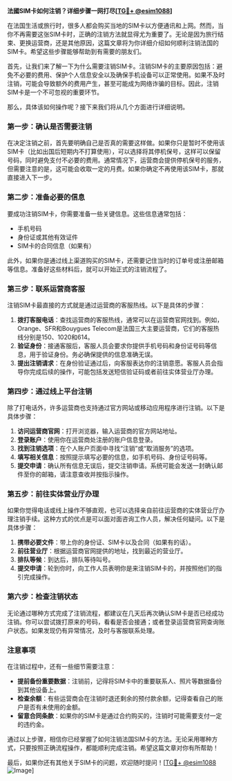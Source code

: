 **法國SIM卡如何注销？详细步骤一网打尽[[TG💪+ @esim1088](https://t.me/s/esim1088)]**

在法国生活或旅行时，很多人都会购买当地的SIM卡以方便通讯和上网。然而，当你不再需要这张SIM卡时，正确的注销方法就显得尤为重要了。无论是因为旅行结束、更换运营商，还是其他原因，这篇文章将为你详细介绍如何顺利注销法国的SIM卡。希望这些步骤能够帮助到有需要的朋友们。

首先，让我们来了解一下为什么需要注销SIM卡。注销SIM卡的主要原因包括：避免不必要的费用、保护个人信息安全以及确保手机设备可以正常使用。如果不及时注销，可能会导致额外的费用产生，甚至可能成为网络诈骗的目标。因此，注销SIM卡是一个不可忽视的重要环节。

那么，具体该如何操作呢？接下来我们将从几个方面进行详细说明。

### **第一步：确认是否需要注销**
在决定注销之前，首先要明确自己是否真的需要这样做。如果你只是暂时不使用该SIM卡（比如出国后短期内不打算使用），可以选择将其停机保号，这样可以保留号码，同时避免支付不必要的费用。通常情况下，运营商会提供停机保号的服务，但需要注意的是，这可能会收取一定的月费。如果你确定不再使用该SIM卡，那就直接进入下一步。

### **第二步：准备必要的信息**
要成功注销SIM卡，你需要准备一些关键信息。这些信息通常包括：
- 手机号码
- 身份证或其他有效证件
- SIM卡的合同信息（如果有）

此外，如果你是通过线上渠道购买的SIM卡，还需要记住当时的订单号或注册邮箱等信息。准备好这些材料后，就可以开始正式的注销流程了。

### **第三步：联系运营商客服**
注销SIM卡最直接的方式就是通过运营商的客服热线。以下是具体的步骤：
1. **拨打客服电话**：查找运营商的客服热线，通常可以在运营商官网找到。例如，Orange、SFR和Bouygues Telecom是法国三大主要运营商，它们的客服热线分别是150、1020和614。
2. **验证身份**：接通客服后，客服人员会要求你提供手机号码和身份证号码等信息，用于验证身份。务必确保提供的信息准确无误。
3. **提出注销请求**：在身份验证通过后，向客服表达你的注销意愿。客服人员会指导你完成后续的操作，可能包括发送短信验证码或者前往实体营业厅办理。

### **第四步：通过线上平台注销**
除了打电话外，许多运营商也支持通过官方网站或移动应用程序进行注销。以下是具体步骤：
1. **访问运营商官网**：打开浏览器，输入运营商的官方网站地址。
2. **登录账户**：使用你在运营商处注册的账户信息登录。
3. **找到注销选项**：在个人账户页面中寻找“注销”或“取消服务”的选项。
4. **填写相关信息**：按照提示填写必要的信息，如手机号码、身份证号码等。
5. **提交申请**：确认所有信息无误后，提交注销申请。系统可能会发送一封确认邮件至你的邮箱，请注意查收并按指示操作。

### **第五步：前往实体营业厅办理**
如果你觉得电话或线上操作不够直观，也可以选择亲自前往运营商的实体营业厅办理注销手续。这种方式的优点是可以面对面咨询工作人员，解决任何疑问。以下是具体步骤：
1. **携带必要文件**：带上你的身份证、SIM卡以及合同（如果有的话）。
2. **前往营业厅**：根据运营商官网提供的地址，找到最近的营业厅。
3. **排队等候**：到达后，排队等待叫号。
4. **提交申请**：轮到你时，向工作人员表明你是来注销SIM卡的，并按照他们的指引完成操作。

### **第六步：检查注销状态**
无论通过哪种方式完成了注销流程，都建议在几天后再次确认SIM卡是否已经成功注销。你可以尝试拨打原来的号码，看看是否会接通；或者登录运营商官网查询账户状态。如果发现仍有异常情况，及时与客服联系处理。

### **注意事项**
在注销过程中，还有一些细节需要注意：
- **提前备份重要数据**：注销前，记得将SIM卡中的重要联系人、照片等数据备份到其他设备上。
- **检查余额**：有些运营商会在注销时退还剩余的预付款余额，记得查看自己的账户是否有未使用的金额。
- **留意合同条款**：如果你的SIM卡是通过合约购买的，注销时可能需要支付一定的违约金。

通过以上步骤，相信你已经掌握了如何注销法国SIM卡的方法。无论采用哪种方式，只要按照正确流程操作，都能顺利完成注销。希望这篇文章对你有所帮助！

最后，如果你还有其他关于SIM卡的问题，欢迎随时提问！[[TG💪+ @esim1088](https://t.me/s/esim1088) ![Image](https://i.postimg.cc/4NQfJmqS/Snipaste-2025-05-13-00-14-12.png)]